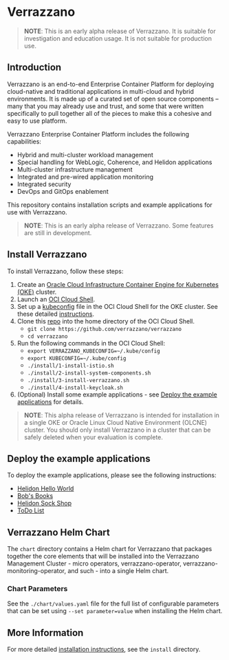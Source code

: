 # Verrazzano
> **NOTE**: This is an early alpha release of Verrazzano. It is suitable for investigation and education usage. It is not suitable for production use.

## Introduction
Verrazzano is an end-to-end Enterprise Container Platform for deploying cloud-native and traditional applications in multi-cloud and hybrid environments. It is made up of a curated set of open source components – many that you may already use and trust, and some that were written specifically to pull together all of the pieces to make this a cohesive and easy to use platform.

Verrazzano Enterprise Container Platform includes the following capabilities:

- Hybrid and multi-cluster workload management
- Special handling for WebLogic, Coherence, and Helidon applications
- Multi-cluster infrastructure management
- Integrated and pre-wired application monitoring
- Integrated security
- DevOps and GitOps enablement

This repository contains installation scripts and example applications for use with Verrazzano.

> **NOTE**: This is an early alpha release of Verrazzano. Some features are still in development.

## Install Verrazzano
To install Verrazzano, follow these steps:  
1. Create an [Oracle Cloud Infrastructure Container Engine for Kubernetes (OKE)](https://docs.cloud.oracle.com/en-us/iaas/Content/ContEng/Concepts/contengoverview.htm) cluster.
2. Launch an [OCI Cloud Shell](https://docs.cloud.oracle.com/en-us/iaas/Content/API/Concepts/cloudshellgettingstarted.htm).
3. Set up a [kubeconfig](https://kubernetes.io/docs/concepts/configuration/organize-cluster-access-kubeconfig/) file in the OCI Cloud Shell for the OKE cluster. See these detailed [instructions](https://docs.cloud.oracle.com/en-us/iaas/Content/ContEng/Tasks/contengdownloadkubeconfigfile.htm).
4. Clone this [repo](https://github.com/verrazzano/verrazzano) into the home directory of the OCI Cloud Shell.
   - `git clone https://github.com/verrazzano/verrazzano`
   - `cd verrazzano`
5. Run the following commands in the OCI Cloud Shell:
   - `export VERRAZZANO_KUBECONFIG=~/.kube/config`
   - `export KUBECONFIG=~/.kube/config`
   - `./install/1-install-istio.sh`
   - `./install/2-install-system-components.sh`
   - `./install/3-install-verrazzano.sh`
   - `./install/4-install-keycloak.sh`
6. (Optional) Install some example applications - see [Deploy the example applications](#deploy-the-example-applications) for details.


> **NOTE**: This alpha release of Verrazzano is intended for installation in a single OKE or Oracle Linux Cloud Native Environment (OLCNE) cluster. You should only install Verrazzano in a cluster that can be safely deleted when your evaluation is complete.

## Deploy the example applications

To deploy the example applications, please see the following instructions:

* [Helidon Hello World](./examples/hello-helidon/README.md)
* [Bob's Books](./examples/bobs-books/README.md)
* [Helidon Sock Shop](./examples/sock-shop/README.md)
* [ToDo List](https://github.com/verrazzano/examples/blob/master/todo-list/README.md)



## Verrazzano Helm Chart

The `chart` directory contains a Helm chart for Verrazzano that packages together the core elements that will be installed into the Verrazzano Management Cluster - micro operators,
verrazzano-operator, verrazzano-monitoring-operator, and such - into a single Helm chart.

### Chart Parameters

See the `./chart/values.yaml` file for the full list of configurable parameters that can be set using
`--set parameter=value` when installing the Helm chart.


## More Information

For more detailed [installation instructions](./install/README.md), see the `install` directory.
